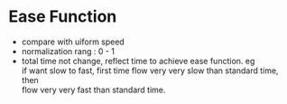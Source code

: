 # Ease Function
* compare with uiform speed  
* normalization rang : 0 - 1  
* total time not change, reflect time to achieve ease function. eg  
  if want slow to fast, first time flow very very slow than standard time, then  
  flow very very fast than standard time.
